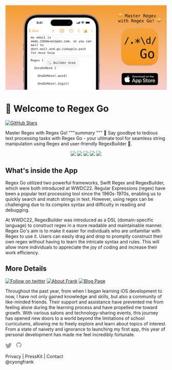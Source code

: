 [![cover image](./images/cover.jpg)](https://apps.apple.com/app/regex-go/id6447801504)

# 👋 Welcome to Regex Go

[![GitHub Stars](https://img.shields.io/github/stars/yongfrank/RegexGo.svg?style=social)](https://github.com/yongfrank/RegexGo)

Master Regex with Regex Go!
  """_summary_
  """
🤗 Say goodbye to tedious text processing tasks with Regex Go - your ultimate tool for seamless string manipulation using Regex and user-friendly RegexBuilder 🤩.

<!--more-->

<div align=center>
  <image src="./images/1.jpg" width="200"></image>
  <image src="./images/2.jpg" width="200"></image>
  <image src="./images/3.jpg" width="200"></image>
  <image src="./images/4.jpg" width="200"></image>
  <image src="./images/5.jpg" width="200"></image>
</div>


## What's inside the App

Regex Go utilized two powerful frameworks, Swift Regex and RegexBuilder, which were both introduced at WWDC22. Regular Expressions (regex) have been a popular text processing tool since the 1960s-1970s, enabling us to quickly search and match strings in text. However, using regex can be challenging due to its complex syntax and difficulty in reading and debugging.

At WWDC22, RegexBuilder was introduced as a DSL (domain-specific language) to construct regex in a more readable and maintainable manner. Regex Go's aim is to make it easier for individuals who are unfamiliar with Regex to use it. Users can easily drag and drop to promptly construct their own regex without having to learn the intricate syntax and rules. This will allow more individuals to appreciate the joy of coding and increase their work efficiency.

## More Details

[![Follow on twitter](https://img.shields.io/twitter/follow/cyongfrank)](https://twitter.com/intent/follow?screen_name=cyongfrank)
[![About Frank](https://img.shields.io/badge/Find_More_Project-yongfrank.github.io/about-9ef)](https://yongfrank.github.io/about)
[![Blog Page](https://img.shields.io/badge/Blog_Page-yongfrank.github.io-success)](https://yongfrank.github.io/)

Throughout the past year, from when I began learning iOS development to now, I have not only gained knowledge and skills, but also a community of like-minded friends. Their support and assistance have prevented me from feeling alone during the learning process and have propelled me toward growth. With various salons and technology-sharing events, this journey has opened new doors to a world beyond the limitations of school curriculums, allowing me to freely explore and learn about topics of interest. From a state of naivety and ignorance to launching my first app, this year of personal development has made me feel incredibly fortunate.

<p valign="center">
  <!-- <a href="https://chat.nuxt.dev"><img width="20px" src="./images/discord.svg" alt="Discord"></a>&nbsp;&nbsp; -->
  <a href="https://twitter.com/cyongfrank"><img width="20px" src="./images/twitter.svg" alt="Twitter"></a>&nbsp;&nbsp;
  <a href="https://github.com/yongfrank"><img width="20px" src="./images/github.svg" alt="GitHub"></a>
</p>

<div class="links">
    <a href="https://yongfrank.github.io/regex-go/privacy-policy/" title="privacy" class="links__item" style="text-decoration: none;">Privacy</a>
    |
    <a href="https://www.dropbox.com/sh/k43u1bkqd4lsrnc/AABQvkI5rkY8keLz2yAwj6Lta?dl=0" title="PressKit at Dropbox" class="links__item" style="text-decoration: none;">PressKit</a>
    |
    <a href="mailto:yongfrank@outlook.com" title="Mail" class="links__item" style="text-decoration: none;">Contact</a>
    <br>
    <a href="https://twitter.com/cyongfrank" title="Twitter at @cyongfrank" class="links__item" style="text-decoration: none;">@cyongfrank</a>
</div>
